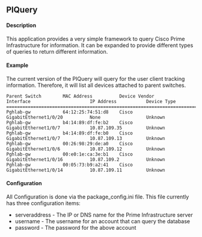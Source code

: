 ## PIQuery

#### Description
This application provides a very simple framework to query Cisco Prime Infrastructure for information.   It can be expanded to provide different types of queries to return different information.

#### Example
The current version of the PIQuery will query for the user client tracking information.   Therefore, it will list all devices attached to parent switches.

```
Parent Switch        MAC Address          Device Vendor        Interface                      IP Address           Device Type         
===============================================================================================================================
Pghlab-gw            64:12:25:74:51:d8    Cisco                GigabitEthernet1/0/20          None                 Unknown             
Pghlab-gw            b4:14:89:df:fe:b2    Cisco                GigabitEthernet1/0/7           10.87.109.35         Unknown             
Pghlab-gw            b4:14:89:df:fe:b0    Cisco                GigabitEthernet1/0/7           10.87.109.13         Unknown             
Pghlab-gw            00:26:98:29:de:a0    Cisco                GigabitEthernet1/0/6           10.87.109.12         Unknown             
Pghlab-gw            00:e0:1e:ca:3e:b1    Cisco                GigabitEthernet1/0/16          10.87.109.2          Unknown             
Pghlab-gw            00:05:73:b9:a2:41    Cisco                GigabitEthernet1/0/14          10.87.109.11         Unknown             
```

#### Configuration
All Configuration is done via the package_config.ini file.   This file currently has three configuration items:

* serveraddress - The IP or DNS name for the Prime Infrastructure server
* username - The username for an account that can query the database
* password - The password for the above account

